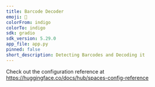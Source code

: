 ```yaml
---
title: Barcode Decoder
emoji: 🐢
colorFrom: indigo
colorTo: indigo
sdk: gradio
sdk_version: 5.29.0
app_file: app.py
pinned: false
short_description: Detecting Barcodes and Decoding it
---
```


Check out the configuration reference at https://huggingface.co/docs/hub/spaces-config-reference
